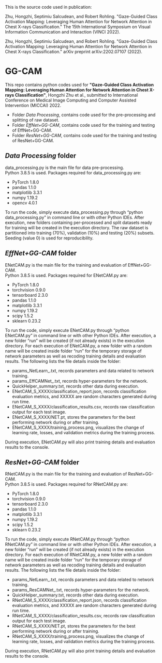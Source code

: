 This is the source code used in publication:

Zhu, Hongzhi, Septimiu Salcudean, and Robert Rohling. "Gaze-Guided Class Activation Mapping: Leveraging Human Attention for Network Attention in Chest X-rays Classification." The 15th International Symposium on Visual Information Communication and Interaction (VINCI 2022).

Zhu, Hongzhi, Septimiu Salcudean, and Robert Rohling. "Gaze-Guided Class Activation Mapping: Leveraging Human Attention for Network Attention in Chest X-rays Classification." arXiv preprint arXiv:2202.07107 (2022).

# GG-CAM

This repo contains python codes used for **"Gaze-Guided Class Activation Mapping: Leveraging Human Attention for Network Attention in Chest X-rays Classification"**, Hongzhi Zhu et al., submitted to International Conference on Medical Image Computing and Computer Assisted Intervention (MICCAI) 2022.

- Folder _Data_ _Processing_, contains code used for the pre-processing and splitting of raw dataset.
- Folder _EffNet+GG-CAM_, contains code used for the training and testing of EffNet+GG-CAM.
- Folder _ResNet+GG-CAM_, contains code used for the training and testing of ResNet+GG-CAM.

## _Data_ _Processing_ folder

data_processing.py is the main file for data pre-processing.\
Python 3.8.5 is used. Packages required for data_processing.py are:
- PyTorch 1.8.0
- pandas 1.1.0
- matplotlib 3.3.1
- numpy 1.19.2
- opencv 4.0.1

To run the code, simply execute data_processing.py through “python data_processing.py” in command line or with other Python IDEs. After execution, new folders containing per-processed and split datasets ready for training will be created in the execution directory. The raw dataset is partitioned into training (70%), validation (10%) and testing (20%) subsets. Seeding (value 0) is used for reproducibility.

## _EffNet+GG-CAM_ folder

ENetCAM.py is the main file for the training and evaluation of EffNet+GG-CAM.\
Python 3.8.5 is used. Packages required for ENetCAM.py are:
- PyTorch 1.8.0
- torchvision 0.9.0
- tensorboard 2.3.0
- pandas 1.1.0
- matplotlib 3.3.1
- numpy 1.19.2
- scipy 1.5.2
- sklearn 0.23.2

To run the code, simply execute ENetCAM.py through “python ENetCAM.py” in command line or with other Python IDEs. After execution, a new folder “run” will be created (if not already exists) in the execution directory. For each execution of ENetCAM.py, a new folder with a random name will be created inside folder “run” for the temporary storage of network parameters as well as recoding training details and evaluation results. The following lists the file details inside the folder:
- params_NetLearn_.txt, records parameters and data related to network training.
- params_EffCAMNet_.txt, records hyper-parameters for the network.
- QuickHelper_summary.txt, records other data during execution.
- ENetCAM_S_XXXX/classification_report.json, records classification evaluation metrics, and XXXXX are random characters generated during run time.
- ENetCAM_S_XXXX/classification_results.csv, records raw classification output for each test image.
- ENetCAM_S_XXXX/NET.pt, stores the parameters for the best performing network during or after training.
- ENetCAM_S_XXXX/training_process.png, visualizes the change of learning rate, losses, and validation metrics during the training process.

During execution, ENetCAM.py will also print training details and evaluation results to the console.

## _ResNet+GG-CAM_ folder

RNetCAM.py is the main file for the training and evaluation of ResNet+GG-CAM.\
Python 3.8.5 is used. Packages required for RNetCAM.py are:
- PyTorch 1.8.0
- torchvision 0.9.0
- tensorboard 2.3.0
- pandas 1.1.0
- matplotlib 3.3.1
- numpy 1.19.2
- scipy 1.5.2
- sklearn 0.23.2

To run the code, simply execute RNetCAM.py through “python RNetCAM.py” in command line or with other Python IDEs. After execution, a new folder “run” will be created (if not already exists) in the execution directory. For each execution of RNetCAM.py, a new folder with a random name will be created inside folder “run” for the temporary storage of network parameters as well as recoding training details and evaluation results. The following lists the file details inside the folder:
- params_NetLearn_.txt, records parameters and data related to network training.
- params_ResCAMNet_.txt, records hyper-parameters for the network.
- QuickHelper_summary.txt, records other data during execution.
- RNetCAM_S_XXXX/classification_report.json, records classification evaluation metrics, and XXXXX are random characters generated during run time.
- RNetCAM_S_XXXX/classification_results.csv, records raw classification output for each test image.
- RNetCAM_S_XXXX/NET.pt, stores the parameters for the best performing network during or after training.
- RNetCAM_S_XXXX/training_process.png, visualizes the change of learning rate, losses, and validation metrics during the training process.

During execution, RNetCAM.py will also print training details and evaluation results to the console.

